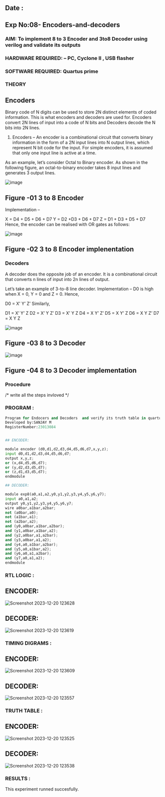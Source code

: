 ## Date :
## Exp No:08- Encoders-and-decoders 
### AIM: To implement 8 to 3 Encoder and  3to8 Decoder using verilog and validate its outputs
### HARDWARE REQUIRED:  – PC, Cyclone II , USB flasher
### SOFTWARE REQUIRED:   Quartus prime
### THEORY 

## Encoders
Binary code of N digits can be used to store 2N distinct elements of coded information. This is what encoders and decoders are used for. Encoders convert 2N lines of input into a code of N bits and Decoders decode the N bits into 2N lines.

1. Encoders –
An encoder is a combinational circuit that converts binary information in the form of a 2N input lines into N output lines, which represent N bit code for the input. For simple encoders, it is assumed that only one input line is active at a time.

As an example, let’s consider Octal to Binary encoder. As shown in the following figure, an octal-to-binary encoder takes 8 input lines and generates 3 output lines.

![image](https://user-images.githubusercontent.com/36288975/171543588-bc0746df-a173-4b35-989e-5fb7d385fe8a.png)
## Figure -01 3 to 8 Encoder 


Implementation –

X = D4 + D5 + D6 + D7
Y = D2 +D3 + D6 + D7
Z = D1 + D3 + D5 + D7 
Hence, the encoder can be realised with OR gates as follows:


![image](https://user-images.githubusercontent.com/36288975/171543740-68403b82-aa93-4c98-9343-f32b14885a2e.png)
## Figure -02 3 to 8 Encoder implenentation 

 ### Decoders 
A decoder does the opposite job of an encoder. It is a combinational circuit that converts n lines of input into 2n lines of output.

Let’s take an example of 3-to-8 line decoder.
Implementation –
D0 is high when X = 0, Y = 0 and Z = 0. Hence,

D0 = X’ Y’ Z’ 
Similarly,

D1 = X’ Y’ Z
D2 = X’ Y Z’
D3 = X’ Y Z
D4 = X Y’ Z’
D5 = X Y’ Z
D6 = X Y Z’
D7 = X Y Z 


![image](https://user-images.githubusercontent.com/36288975/171543978-ee2d0671-2846-40a1-8705-507fd6287a49.png)
## Figure -03 8 to 3 Decoder 



![image](https://user-images.githubusercontent.com/36288975/171543866-5a6eace6-8683-49d7-9c4f-a7cb30ec3035.png)
## Figure -04 8 to 3 Decoder implementation 

### Procedure
/* write all the steps invloved */



### PROGRAM :
```python
Program for Endocers and Decoders  and verify its truth table in quartus using Verilog programming.
Developed by:SANJAY M 
RegisterNumber:23013084  


## ENCODER:

module encoder (d0,d1,d2,d3,d4,d5,d6,d7,x,y,z);
input d0,d1,d2,d3,d4,d5,d6,d7;
output x,y,z;
or (x,d4,d5,d6,d7);
or (y,d2,d3,d5,d7);
or (z,d1,d3,d5,d7);
endmodule

## DECODER:

module exp8(a0,a1,a2,y0,y1,y2,y3,y4,y5,y6,y7);
input a0,a1,a2;
output y0,y1,y2,y3,y4,y5,y6,y7;
wire a0bar,a1bar,a2bar;
not (a0bar,a0);
not (a1bar,a1);
not (a2bar,a2);
and (y0,a0bar,a1bar,a2bar);
and (y1,a0bar,a1bar,a2);
and (y2,a0bar,a1,a2bar);
and (y3,a0bar,a1,a2);
and (y4,a0,a1bar,a2bar);
and (y5,a0,a1bar,a2);
and (y6,a0,a1,a2bar);
and (y7,a0,a1,a2);
endmodule
```


### RTL LOGIC :
## ENCODER:
![Screenshot 2023-12-20 123628](https://github.com/sanjayofficial2005/Experiment-08-Encoders-and-decoders-/assets/148048602/46c1dab3-e07a-4906-8049-d8e1a2d251da)


## DECODER:
![Screenshot 2023-12-20 123619](https://github.com/sanjayofficial2005/Experiment-08-Encoders-and-decoders-/assets/148048602/84862501-7040-4129-a142-37a297c3bbfc)









### TIMING DIGRAMS :
## ENCODER:
![Screenshot 2023-12-20 123609](https://github.com/sanjayofficial2005/Experiment-08-Encoders-and-decoders-/assets/148048602/e32cf444-015e-4966-8358-df5123763be6)

## DECODER:
![Screenshot 2023-12-20 123557](https://github.com/sanjayofficial2005/Experiment-08-Encoders-and-decoders-/assets/148048602/5823a804-3af6-4ae0-a429-9e1a60cdd9d4)








### TRUTH TABLE :
## ENCODER:
![Screenshot 2023-12-20 123525](https://github.com/sanjayofficial2005/Experiment-08-Encoders-and-decoders-/assets/148048602/116b402b-d620-4d7b-937e-43cb55f47ed3)


## DECODER:
![Screenshot 2023-12-20 123538](https://github.com/sanjayofficial2005/Experiment-08-Encoders-and-decoders-/assets/148048602/630a23e7-d38f-4dd5-9baf-e5e4942b6366)








### RESULTS :
This experiment runned succesfully.
